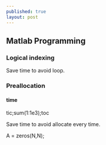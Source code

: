 ```yaml
---
published: true
layout: post
---
```

## Matlab Programming

### Logical indexing

Save time to avoid loop.

### Preallocation

#### time 
tic;sum(1:1e3);toc

Save time to avoid allocate every time.

A = zeros(N,N);


